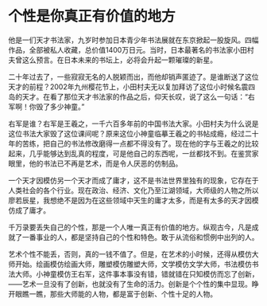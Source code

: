 # 个性是你真正有价值的地方


他是一们天才书法家，九岁时参加日本青少年书法展就在东京掀起一股旋风。四幅作品，全部被私人收藏，总价值1400万日元。当时，日本最著名的书法家小田村夫曾这么预言。在日本未来的书坛上，必将会升起一颗璀璨的新星。 

二十年过去了，一些寂寂无名的人脱颖而出，而他却销声匿迹了。是谁断送了这位天才的前程？2002年九州樱花节上，小田村夫无以复加拜访了这位小时候名震四岛的天才。在看了那位天才书法家的作品之后，仰天长叹，说了这么一句话：“右军啊！你毁了多少神童。” 

右军是谁？右军是王羲之，一千六百多年前的中国书法大家。小田村夫为什么说是这位书法大家毁了这位课间呢？原来这位小神童临摹王羲之的书帖成瘾，经过二十年的苦练，把自己的书法修改磨得一点都不得没有了。现在他的字与王羲之的比较起来，几乎能够达到乱真的程度，可是他自己的东西呢，一丝都找不到。在鉴赏家眼里，他的书法已不再是艺术，而是令人厌恶的仿制品。 

一个天才因模仿另一个天才而成了庸才，这不是书法世界里独有的现象，它存在于人类社会的各个行业。现在政治、经济、文化乃至江湖领域，大师级的人物之所以廖若辰星，我想绝不是因为在这些领域中天生的庸才太多，而是有太多的天才因模仿成了庸才。 

千万录要丢失自己的个性，那是一个人唯一真正有价值的地方。纵观古今，凡是成就了一番事业的人，都是坚持自己的个性和特色。敢于从流俗和惯例中出列的人。 

艺术个性不能丢，否则，真的一钱不值了。但是，在艺术的小时候，还得从模仿大师开始。绘画模仿绘画大师，雕塑模仿雕塑大师，文学模仿文学大师，书法模仿书法大师。小神童模仿王右军，这件事本事没有错，错就错在只知模仿而忘了创新，——艺术一旦没有了创新，也就没有了生命的活力。创新是个个性的集中显现。睁开眼瞧一瞧，那些大师能的人物，都是富于创新、个性十足的人物。
  